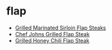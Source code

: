 # flap

 * [Grilled Marinated Sirloin Flap Steaks](index/g/grilled-marinated-sirloin-flap-steaks-350252.json)
 * [Chef Johns Grilled Flap Steak](index/c/chef-johns-grilled-flap-steak.json)
 * [Grilled Honey Chili Flap Steak](index/g/grilled-honey-chili-flap-steak.json)
